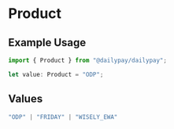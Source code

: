 # Product

## Example Usage

```typescript
import { Product } from "@dailypay/dailypay";

let value: Product = "ODP";
```

## Values

```typescript
"ODP" | "FRIDAY" | "WISELY_EWA"
```